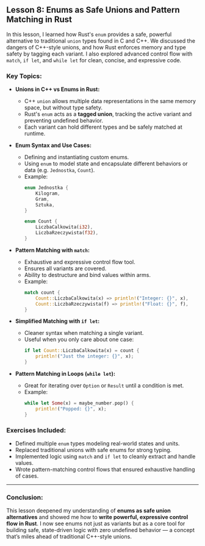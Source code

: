 ## Lesson 8: Enums as Safe Unions and Pattern Matching in Rust

In this lesson, I learned how Rust's `enum` provides a safe, powerful alternative to traditional `union` types found in C and C++. We discussed the dangers of C++-style unions, and how Rust enforces memory and type safety by tagging each variant. I also explored advanced control flow with `match`, `if let`, and `while let` for clean, concise, and expressive code.

### Key Topics:

- **Unions in C++ vs Enums in Rust:**
  - C++ `union` allows multiple data representations in the same memory space, but without type safety.
  - Rust's `enum` acts as a **tagged union**, tracking the active variant and preventing undefined behavior.
  - Each variant can hold different types and be safely matched at runtime.

- **Enum Syntax and Use Cases:**
  - Defining and instantiating custom enums.
  - Using `enum` to model state and encapsulate different behaviors or data (e.g. `Jednostka`, `Count`).
  - Example:
    ```rust
    enum Jednostka {
        Kilogram,
        Gram,
        Sztuka,
    }

    enum Count {
        LiczbaCalkowita(i32),
        LiczbaRzeczywista(f32),
    }
    ```

- **Pattern Matching with `match`:**
  - Exhaustive and expressive control flow tool.
  - Ensures all variants are covered.
  - Ability to destructure and bind values within arms.
  - Example:
    ```rust
    match count {
        Count::LiczbaCalkowita(x) => println!("Integer: {}", x),
        Count::LiczbaRzeczywista(f) => println!("Float: {}", f),
    }
    ```

- **Simplified Matching with `if let`:**
  - Cleaner syntax when matching a single variant.
  - Useful when you only care about one case:
    ```rust
    if let Count::LiczbaCalkowita(x) = count {
        println!("Just the integer: {}", x);
    }
    ```

- **Pattern Matching in Loops (`while let`):**
  - Great for iterating over `Option` or `Result` until a condition is met.
  - Example:
    ```rust
    while let Some(x) = maybe_number.pop() {
        println!("Popped: {}", x);
    }
    ```

### Exercises Included:

- Defined multiple `enum` types modeling real-world states and units.
- Replaced traditional unions with safe enums for strong typing.
- Implemented logic using `match` and `if let` to cleanly extract and handle values.
- Wrote pattern-matching control flows that ensured exhaustive handling of cases.

---

### Conclusion:

This lesson deepened my understanding of **enums as safe union alternatives** and showed me how to **write powerful, expressive control flow in Rust**. I now see enums not just as variants but as a core tool for building safe, state-driven logic with zero undefined behavior — a concept that’s miles ahead of traditional C++-style unions.